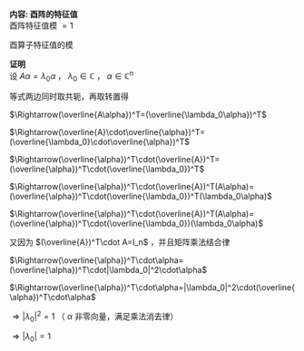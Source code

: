 **内容: 酉阵的特征值**  
酉阵特征值模 $=1$  
  
酉算子特征值的模  
  
**证明**  
设 $A\alpha=\lambda_0\alpha$ ， $\lambda_0\in\mathbb{C}$ ， $\alpha\in\mathbb{C}^n$  
  
等式两边同时取共轭，再取转置得  
  
$\Rightarrow(\overline{A\alpha})^T=(\overline{\lambda_0\alpha})^T$  
  
$\Rightarrow(\overline{A}\cdot\overline{\alpha})^T=(\overline{\lambda_0}\cdot\overline{\alpha})^T$  
  
$\Rightarrow(\overline{\alpha})^T\cdot(\overline{A})^T=(\overline{\alpha})^T\cdot(\overline{\lambda_0})^T$  
  
$\Rightarrow(\overline{\alpha})^T\cdot(\overline{A})^T(A\alpha)=(\overline{\alpha})^T\cdot(\overline{\lambda_0})^T(\lambda_0\alpha)$  
  
$\Rightarrow(\overline{\alpha})^T\cdot(\overline{A})^T(A\alpha)=(\overline{\alpha})^T\cdot(\overline{\lambda_0})(\lambda_0\alpha)$  
  
又因为 $(\overline{A})^T\cdot A=I_n$ ，并且矩阵乘法结合律  
  
$\Rightarrow(\overline{\alpha})^T\cdot\alpha=(\overline{\alpha})^T\cdot|\lambda_0|^2\cdot\alpha$  
  
$\Rightarrow(\overline{\alpha})^T\cdot\alpha=|\lambda_0|^2\cdot(\overline{\alpha})^T\cdot\alpha$  
  
$\Rightarrow|\lambda_0|^2=1$ （ $\alpha$ 非零向量，满足乘法消去律）  
  
$\Rightarrow|\lambda_0|=1$  
